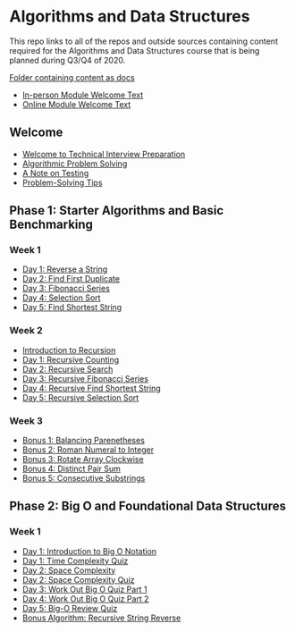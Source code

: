 # Algorithms and Data Structures

This repo links to all of the repos and outside sources containing content required for the Algorithms and Data Structures course that is being planned during Q3/Q4 of 2020.

[Folder containing content as docs](https://drive.google.com/drive/folders/1Ge8KhRw__6bAnX8nF77ndnX7x2dS4oBN?usp=sharing)

- [In-person Module Welcome Text](https://github.com/learn-co-curriculum/welcome-to-algorithms-and-data-structures-inperson)
- [Online Module Welcome Text](https://github.com/learn-co-curriculum/welcome-to-algorithms-and-data-structures-online)

## Welcome

- [Welcome to Technical Interview Preparation](https://github.com/learn-co-curriculum/welcome-to-technical-interview-prep)
- [Algorithmic Problem Solving](https://github.com/learn-co-curriculum/algorithmic-problem-solving)
- [A Note on Testing](https://github.com/learn-co-curriculum/note-on-testing)
- [Problem-Solving Tips](https://github.com/learn-co-curriculum/problem-solving-tips)

## Phase 1: Starter Algorithms and Basic Benchmarking

### Week 1

- [Day 1: Reverse a String](https://github.com/learn-co-curriculum/reverse-string)
- [Day 2: Find First Duplicate](https://github.com/learn-co-curriculum/find-first-duplicate)
- [Day 3: Fibonacci Series](https://github.com/learn-co-curriculum/fibonacci-series)
- [Day 4: Selection Sort](https://github.com/learn-co-curriculum/selection-sort)
- [Day 5: Find Shortest String](https://github.com/learn-co-curriculum/find-shortest-string)

### Week 2

- [Introduction to Recursion](https://github.com/learn-co-curriculum/introduction-to-recursion)
- [Day 1: Recursive Counting](https://github.com/learn-co-curriculum/recursive-count)
- [Day 2: Recursive Search](https://github.com/learn-co-curriculum/recursive-search)
- [Day 3: Recursive Fibonacci Series](https://github.com/learn-co-curriculum/fibonacci-recursive)
- [Day 4: Recursive Find Shortest String](https://github.com/learn-co-curriculum/find-shortest-string-recursive)
- [Day 5: Recursive Selection Sort](https://github.com/learn-co-curriculum/selection-sort-recursive)

### Week 3

- [Bonus 1: Balancing Parenetheses](https://github.com/learn-co-curriculum/balancing-parentheses)
- [Bonus 2: Roman Numeral to Integer](https://github.com/learn-co-curriculum/roman-numeral-to-integer)
- [Bonus 3: Rotate Array Clockwise](https://github.com/learn-co-curriculum/rotate-array-clockwise)
- [Bonus 4: Distinct Pair Sum](https://github.com/learn-co-curriculum/distinct-pair-sum)
- [Bonus 5: Consecutive Substrings](https://github.com/learn-co-curriculum/consecutive-substrings)

## Phase 2: Big O and Foundational Data Structures

### Week 1

- [Day 1: Introduction to Big O Notation](https://github.com/learn-co-curriculum/intro-to-big-o)
- [Day 1: Time Complexity Quiz](https://github.com/learn-co-curriculum/time-complexity-quiz)
- [Day 2: Space Complexity]()
- [Day 2: Space Complexity Quiz]()
- [Day 3: Work Out Big O Quiz Part 1]()
- [Day 4: Work Out Big O Quiz Part 2]()
- [Day 5: Big-O Review Quiz]()
- [Bonus Algorithm: Recursive String Reverse]()

